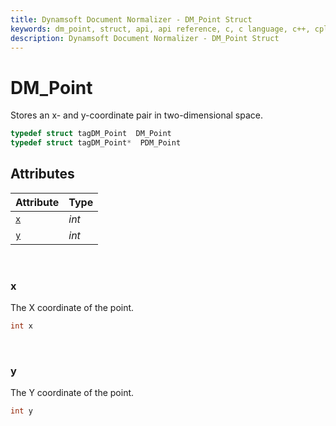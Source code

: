```yaml
---
title: Dynamsoft Document Normalizer - DM_Point Struct
keywords: dm_point, struct, api, api reference, c, c language, c++, cplusplus, ddn, documentation
description: Dynamsoft Document Normalizer - DM_Point Struct
---
```




# DM_Point
Stores an x- and y-coordinate pair in two-dimensional space.

```cpp
typedef struct tagDM_Point  DM_Point
typedef struct tagDM_Point*  PDM_Point
```  

## Attributes
  
| Attribute | Type |
|---------- | ---- |
| [`x`](#x) | *int* |
| [`y`](#y) | *int* |


&nbsp;

### x
The X coordinate of the point.

```cpp
int x
```


&nbsp;

### y
The Y coordinate of the point.

```cpp
int y
```
